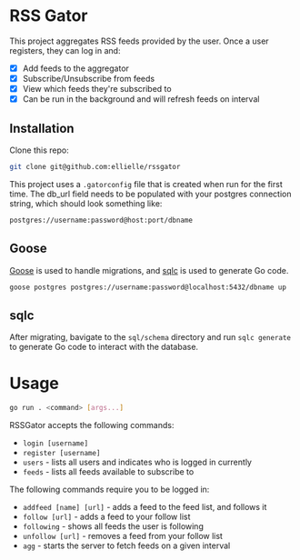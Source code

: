 # RSS Gator

This project aggregates RSS feeds provided by the user. Once a user registers, they can log in and:

- [x] Add feeds to the aggregator
- [x] Subscribe/Unsubscribe from feeds
- [x] View which feeds they're subscribed to
- [x] Can be run in the background and will refresh feeds on interval

## Installation

Clone this repo:

```bash
git clone git@github.com:ellielle/rssgator
```

This project uses a `.gatorconfig` file that is created when run for the first time.
The db_url field needs to be populated with your postgres connection string, which should look something like:

```bash
postgres://username:password@host:port/dbname
```

## Goose

[Goose](https://github.com/pressly/goose) is used to handle migrations, and [sqlc](https://docs.sqlc.dev/en/latest/index.html) is used to generate Go code.

```bash
goose postgres postgres://username:password@localhost:5432/dbname up
```

## sqlc

After migrating, bavigate to the `sql/schema` directory and run `sqlc generate` to generate Go code to interact with the database.

# Usage

```bash
go run . <command> [args...]
```

RSSGator accepts the following commands:

- `login [username]`
- `register [username]`
- `users` - lists all users and indicates who is logged in currently
- `feeds` - lists all feeds available to subscribe to

The following commands require you to be logged in:

- `addfeed [name] [url]` - adds a feed to the feed list, and follows it
- `follow [url]` - adds a feed to your follow list
- `following` - shows all feeds the user is following
- `unfollow [url]` - removes a feed from your follow list
- `agg` - starts the server to fetch feeds on a given interval
